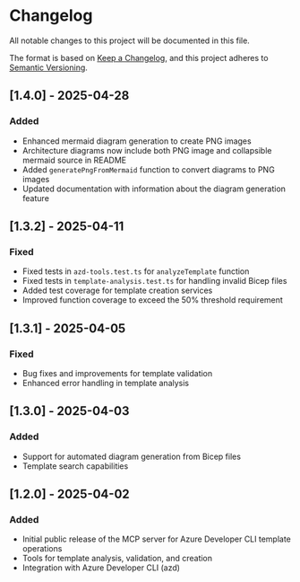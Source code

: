 # Changelog

All notable changes to this project will be documented in this file.

The format is based on [Keep a Changelog](https://keepachangelog.com/en/1.0.0/),
and this project adheres to [Semantic Versioning](https://semver.org/spec/v2.0.0.html).

## [1.4.0] - 2025-04-28

### Added

- Enhanced mermaid diagram generation to create PNG images
- Architecture diagrams now include both PNG image and collapsible mermaid source in README
- Added `generatePngFromMermaid` function to convert diagrams to PNG images
- Updated documentation with information about the diagram generation feature

## [1.3.2] - 2025-04-11

### Fixed
- Fixed tests in `azd-tools.test.ts` for `analyzeTemplate` function
- Fixed tests in `template-analysis.test.ts` for handling invalid Bicep files
- Added test coverage for template creation services
- Improved function coverage to exceed the 50% threshold requirement

## [1.3.1] - 2025-04-05

### Fixed
- Bug fixes and improvements for template validation
- Enhanced error handling in template analysis

## [1.3.0] - 2025-04-03

### Added
- Support for automated diagram generation from Bicep files
- Template search capabilities

## [1.2.0] - 2025-04-02

### Added
- Initial public release of the MCP server for Azure Developer CLI template operations
- Tools for template analysis, validation, and creation
- Integration with Azure Developer CLI (azd)